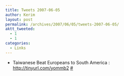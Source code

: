 ```yaml
---
title: Tweets 2007-06-05
author: Kerim
layout: post
permalink: /archives/2007/06/05/tweets-2007-06-05/
aktt_tweeted:
  - 1
  - 1
categories:
  - Links
---
```

  * Taiwanese Beat Europeans to South America : <a href="http://tinyurl.com/yommb2" onclick="_gaq.push(['_trackEvent', 'outbound-article', 'http://tinyurl.com/yommb2', 'http://tinyurl.com/yommb2']);"  rel="nofollow">http://tinyurl.com/yommb2</a> <a href="http://twitter.com/kerim/statuses/91710852" onclick="_gaq.push(['_trackEvent', 'outbound-article', 'http://twitter.com/kerim/statuses/91710852', '#']);" >#</a>

